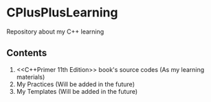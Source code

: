 # CPlusPlusLearning
Repository about my C++ learning
## Contents
1. <<C++Primer 11th Edition>> book's source codes (As my learning materials) 
2. My Practices (Will be added in the future)
3. My Templates (Will be added in the future)
